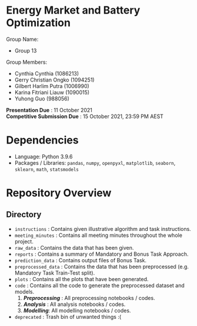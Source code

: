 # Energy Market and Battery Optimization
Group Name:  
- Group 13

Group Members:  
- Cynthia Cynthia (1086213)
- Gerry Christian Ongko (1094251)
- Gilbert Harlim Putra (1006990)
- Karina Fitriani Liauw (1090015)
- Yuhong Guo (988056)

__Presentation Due__ : 11 October 2021  
__Competitive Submission Due__ : 15 October 2021, 23:59 PM AEST

# Dependencies
- Language: Python 3.9.6
- Packages / Libraries: `pandas`, `numpy`, `openpyxl`, `matplotlib`, `seaborn`, `sklearn`, `math`, `statsmodels`

# Repository Overview
## Directory 
- `instructions` : Contains given illustrative algorithm and task instructions.
- `meeting_minutes` : Contains all meeting minutes throughout the whole project.
- `raw_data` : Contains the data that has been given.
- `reports` : Contains a summary of Mandatory and Bonus Task Approach.
- `prediction_data` : Contains output files of Bonus Task.
- `preprocessed_data` : Contains the data that has been preprocessed (e.g. Mandatory Task Train-Test split).
- `plots` : Contains all the plots that have been generated.
- `code` : Contains all the code to generate the preprocessed dataset and models.
    1. __*Preprocessing*__ : All preprocessing notebooks / codes.
    2. __*Analysis*__ : All analysis notebooks / codes.
    3. __*Modelling*__: All modelling notebooks / codes.
- `deprecated` : Trash bin of unwanted things :(
